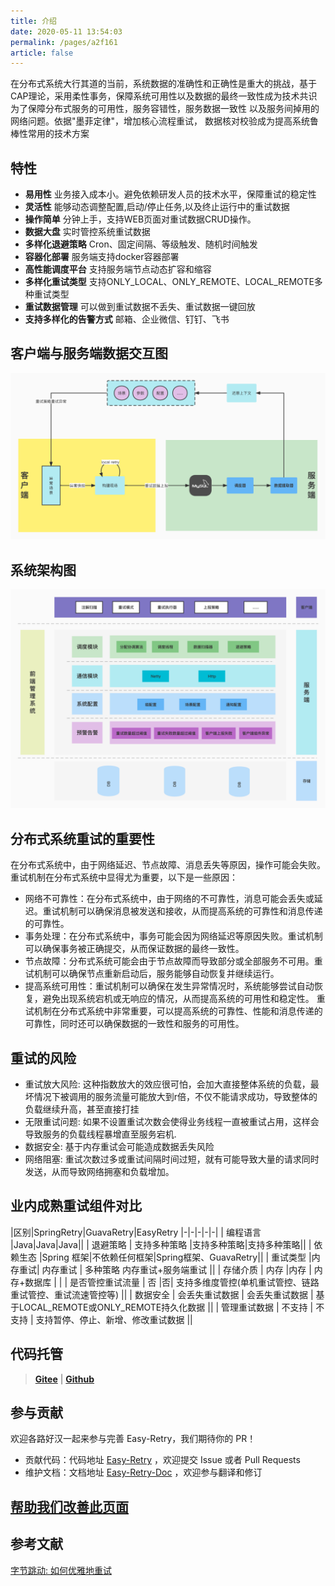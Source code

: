 ```yaml
---
title: 介绍
date: 2020-05-11 13:54:03
permalink: /pages/a2f161
article: false
---
```


在分布式系统大行其道的当前，系统数据的准确性和正确性是重大的挑战，基于CAP理论，采用柔性事务，保障系统可用性以及数据的最终一致性成为技术共识 
为了保障分布式服务的可用性，服务容错性，服务数据一致性 以及服务间掉用的网络问题。依据"墨菲定律"，增加核心流程重试，
数据核对校验成为提高系统鲁棒性常用的技术方案

## 特性
* **易用性**
业务接入成本小。避免依赖研发人员的技术水平，保障重试的稳定性
* **灵活性**
能够动态调整配置,启动/停止任务,以及终止运行中的重试数据
* **操作简单**
分钟上手，支持WEB页面对重试数据CRUD操作。
* **数据大盘**
实时管控系统重试数据
* **多样化退避策略**
Cron、固定间隔、等级触发、随机时间触发
* **容器化部署**
服务端支持docker容器部署
* **高性能调度平台**
支持服务端节点动态扩容和缩容
* **多样化重试类型**
支持ONLY_LOCAL、ONLY_REMOTE、LOCAL_REMOTE多种重试类型
* **重试数据管理**
可以做到重试数据不丢失、重试数据一键回放
* **支持多样化的告警方式**
邮箱、企业微信、钉钉、飞书

## 客户端与服务端数据交互图
![client_server_data_flow.jpg](../../.vuepress/public/img/client_server_data_flow.jpg)

## 系统架构图
![系统架构图-v1.0.jpg](../../.vuepress/public/img/system_architecture_v1.0.jpg)

## 分布式系统重试的重要性
在分布式系统中，由于网络延迟、节点故障、消息丢失等原因，操作可能会失败。重试机制在分布式系统中显得尤为重要，以下是一些原因：
- 网络不可靠性：在分布式系统中，由于网络的不可靠性，消息可能会丢失或延迟。重试机制可以确保消息被发送和接收，从而提高系统的可靠性和消息传递的可靠性。
- 事务处理：在分布式系统中，事务可能会因为网络延迟等原因失败。重试机制可以确保事务被正确提交，从而保证数据的最终一致性。
- 节点故障：分布式系统可能会由于节点故障而导致部分或全部服务不可用。重试机制可以确保节点重新启动后，服务能够自动恢复并继续运行。
- 提高系统可用性：重试机制可以确保在发生异常情况时，系统能够尝试自动恢复，避免出现系统宕机或无响应的情况，从而提高系统的可用性和稳定性。
重试机制在分布式系统中非常重要，可以提高系统的可靠性、性能和消息传递的可靠性，同时还可以确保数据的一致性和服务的可用性。

## 重试的风险
- 重试放大风险: 这种指数放大的效应很可怕，会加大直接整体系统的负载，最坏情况下被调用的服务流量可能放大到r倍，不仅不能请求成功，导致整体的负载继续升高，甚至直接打挂
- 无限重试问题: 如果不设置重试次数会使得业务线程一直被重试占用，这样会导致服务的负载线程暴增直至服务宕机.
- 数据安全: 基于内存重试会可能造成数据丢失风险
- 网络阻塞: 重试次数过多或重试间隔时间过短，就有可能导致大量的请求同时发送，从而导致网络拥塞和负载增加。

## 业内成熟重试组件对比
|区别|SpringRetry|GuavaRetry|EasyRetry
|-|-|-|-|-|
| 编程语言 |Java|Java|Java||
| 退避策略 | 支持多种策略 |支持多种策略|支持多种策略||
| 依赖生态 |Spring 框架|不依赖任何框架|Spring框架、GuavaRetry||
| 重试类型 |内存重试| 内存重试 | 多种策略 内存重试+服务端重试 ||
| 存储介质 | 内存 |内存 | 内存+数据库 | |
| 是否管控重试流量 | 否 |否| 支持多维度管控(单机重试管控、链路重试管控、重试流速管控等) ||
| 数据安全 | 会丢失重试数据 | 会丢失重试数据 | 基于LOCAL_REMOTE或ONLY_REMOTE持久化数据 ||
| 管理重试数据 | 不支持 | 不支持 | 支持暂停、停止、新增、修改重试数据 ||

## 代码托管
> **[Gitee](https://gitee.com/aizuda/easy-retry)** | **[Github](https://github.com/aizuda/easy-retry)**

## 参与贡献

欢迎各路好汉一起来参与完善 Easy-Retry，我们期待你的 PR！

- 贡献代码：代码地址 [Easy-Retry](https://gitee.com/aizuda/easy-retry) ，欢迎提交 Issue 或者 Pull Requests
- 维护文档：文档地址 [Easy-Retry-Doc](https://gitee.com/aizuda/easy-retry-docs) ，欢迎参与翻译和修订

## [帮助我们改善此页面](https://gitee.com/aizuda/easy-retry-docs/blob/master/docs/01.%E6%8C%87%E5%8D%97/01.%E6%8C%87%E5%8D%97/01.%E4%BB%8B%E7%BB%8D.md)

## 参考文献
[字节跳动: 如何优雅地重试](https://juejin.cn/post/6914091859463634951)
